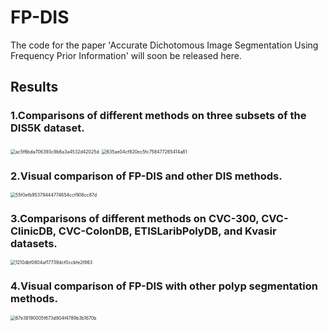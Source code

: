 # FP-DIS

The code for the paper 'Accurate Dichotomous Image Segmentation Using Frequency Prior Information' will soon be released here.

## Results

### 1.Comparisons of different methods on three subsets of the DIS5K dataset.

<img src="C:\Users\星水\xwechat_files\wxid_rd0o3zroi0zg22_d789\temp\RWTemp\2025-10\ac5f6bda706393c9b6a3a4532d42025d.png" alt="ac5f6bda706393c9b6a3a4532d42025d" style="zoom: 50%;" />

<img src="C:\Users\星水\xwechat_files\wxid_rd0o3zroi0zg22_d789\temp\RWTemp\2025-10\635ae04cf820ec5fc758477265414a81.png" alt="635ae04cf820ec5fc758477265414a81" style="zoom:50%;" />

### 2.Visual comparison of FP-DIS and other DIS methods.

<img src="C:\Users\星水\xwechat_files\wxid_rd0o3zroi0zg22_d789\temp\RWTemp\2025-10\55f0efb95379444774654ccf906cc87d.png" alt="55f0efb95379444774654ccf906cc87d" style="zoom:50%;" />

### 3.Comparisons of different methods on CVC-300, CVC-ClinicDB, CVC-ColonDB, ETISLaribPolyDB, and Kvasir datasets.

<img src="C:\Users\星水\xwechat_files\wxid_rd0o3zroi0zg22_d789\temp\RWTemp\2025-10\1210dbf0804af17739dcf0ccbfe2f863.png" alt="1210dbf0804af17739dcf0ccbfe2f863" style="zoom:50%;" />

### 4.Visual comparison of FP-DIS with other polyp segmentation methods.

<img src="C:\Users\星水\xwechat_files\wxid_rd0o3zroi0zg22_d789\temp\RWTemp\2025-10\67e38190005f673d804f4789b3b1670b.png" alt="67e38190005f673d804f4789b3b1670b" style="zoom:50%;" />
